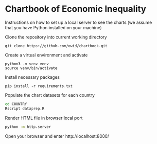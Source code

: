 # Chartbook of Economic Inequality

Instructions on how to set up a local server to see the charts (we assume that you have Python installed on your machine)

Clone the repository into current working directory

```
git clone https://github.com/owid/chartbook.git
```

Create a virtual environment and activate

```
python3 -m venv venv
source venv/bin/activate
```

Install necessary packages

```
pip install -r requirements.txt
```

Populate the chart datasets for each country

```sh
cd COUNTRY
Rscript dataprep.R
```

Render HTML file in browser local port


```sh
python -m http.server
```

Open your browser and enter http://localhost:8000/
